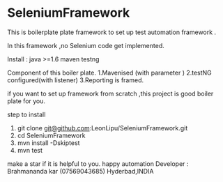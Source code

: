 # SeleniumFramework

This is boilerplate  plate framework to set up test automation framework .

In this framework ,no Selenium code  get implemented.

Install :
java >=1.6
maven 
testng 

Component of this boiler plate.
  1.Mavenised (with parameter )
  2.testNG configured(with listener)
  3.Reporting is framed.
  
if you want to set up framework from scratch ,this project is good boiler plate for you.

step to install 
1. git clone git@github.com:LeonLipu/SeleniumFramework.git
2. cd SeleniumFramework
3. mvn install -Dskiptest
4. mvn test

make a star if it is helpful to you. happy automation
Developer :
Brahmananda kar
(07569043685)
Hyderbad,INDIA
